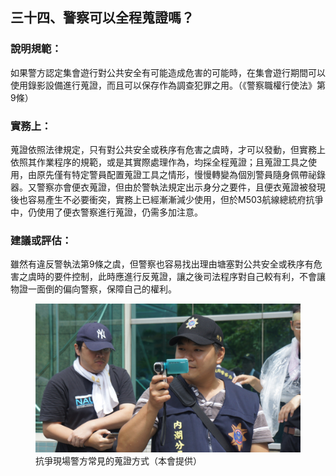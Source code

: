 ## 三十四、警察可以全程蒐證嗎？

### 說明規範：

如果警方認定集會遊行對公共安全有可能造成危害的可能時，在集會遊行期間可以使用錄影設備進行蒐證，而且可以保存作為調查犯罪之用。（《警察職權行使法》第9條）

### 實務上：

蒐證依照法律規定，只有對公共安全或秩序有危害之虞時，才可以發動，但實務上依照其作業程序的規範，或是其實際處理作為，均採全程蒐證；且蒐證工具之使用，由原先僅有特定警員配置蒐證工具之情形，慢慢轉變為個別警員隨身佩帶祕錄器。又警察亦會便衣蒐證，但由於警執法規定出示身分之要件，且便衣蒐證被發現後也容易產生不必要衝突，實務上已經漸漸減少使用，但於M503航線總統府抗爭中，仍使用了便衣警察進行蒐證，仍需多加注意。

### 建議或評估：

雖然有違反警執法第9條之虞，但警察也容易找出理由塘塞對公共安全或秩序有危害之虞時的要件控制，此時應進行反蒐證，讓之後司法程序對自己較有利，不會讓物證一面倒的偏向警察，保障自己的權利。

<figure>
  <img src="34.jpg" alt="抗爭現場警方常見的蒐證方式（本會提供）" />
  <figcaption>抗爭現場警方常見的蒐證方式（本會提供）</figcaption>
</figure>
